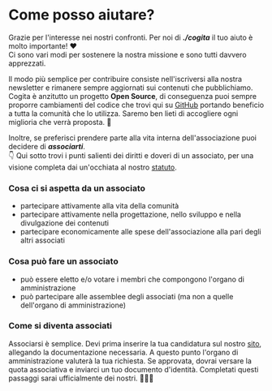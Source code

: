 # Come posso aiutare?

Grazie per l'interesse nei nostri confronti. Per noi di ***./cogita*** il tuo aiuto è molto importante! ♥  
Ci sono vari modi per sostenere la nostra missione e sono tutti davvero apprezzati.

Il modo più semplice per contribuire consiste nell'iscriversi alla nostra newsletter e rimanere sempre aggiornati sui contenuti che pubblichiamo.
Cogita è anzitutto un progetto **Open Source**, di conseguenza puoi sempre proporre cambiamenti del codice che trovi qui su [GitHub](https://github.com/cogita-it)
portando beneficio a tutta la comunità che lo utilizza. Saremo ben lieti di accogliere ogni miglioria che verrà proposta. 🙏

Inoltre, se preferisci prendere parte alla vita interna dell'associazione puoi decidere di ***associarti***.  
👇 Qui sotto trovi i punti salienti dei diritti e doveri di un associato, per una visione completa dai un'occhiata al nostro [statuto](https://www.cogita.it/resources/statuto.pdf).

### Cosa ci si aspetta da un associato

- partecipare attivamente alla vita della comunità
- partecipare attivamente nella progettazione, nello sviluppo e nella divulgazione dei contenuti
- partecipare economicamente alle spese dell'associazione alla pari degli altri associati

### Cosa può fare un associato

- può essere eletto e/o votare i membri che compongono l'organo di amministrazione
- può partecipare alle assemblee degli associati (ma non a quelle dell'organo di amministrazione)

### Come si diventa associati

Associarsi è semplice. Devi prima inserire la tua candidatura sul nostro [sito](https://www.cogita.it/associati), allegando la documentazione necessaria. A questo punto l'organo di amministrazione valuterà la tua richiesta. Se approvata, dovrai versare la quota associativa e inviarci un tuo documento d'identità. Completati questi passaggi sarai ufficialmente dei nostri. 🚀🎉🥳
